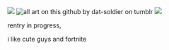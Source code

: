 ![](https://files.catbox.moe/q2uu60.png)
![all art on this github by dat-soldier on tumblr](https://files.catbox.moe/tqpbef.png)
![](https://files.catbox.moe/q2uu60.png)

rentry in progress,

i like cute guys and fortnite
